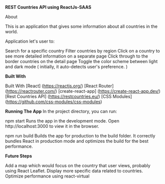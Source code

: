 **REST Countries API using ReactJs-SAAS**

About

This is an application that gives some information about all countries in the world.

Application let's user to:

Search for a specific country
Filter countries by region
Click on a country to see more detailed information on a separate page
Click through to the border countries on the detail page
Toggle the color scheme between light and dark mode ( initially, it auto-detects user's preference. )

**Built With**

Built With
[React] (https://reactjs.org/)
[React Router] (https://reactrouter.com/)
[create-react-app] (https://create-react-app.dev/)
[Rest Countries API] (https://restcountries.eu/)
[CSS Modules] (https://github.com/css-modules/css-modules)

**Running The App**
In the project directory, you can run:

npm start
Runs the app in the development mode. Open http://localhost:3000 to view it in the browser.

npm run build
Builds the app for production to the build folder.
It correctly bundles React in production mode and optimizes the build for the best performance.

**Future Steps**

Add a map which would focus on the country that user views, probably using React Leaflet.
Display more specific data related to countries.
Optimize performance using react-virtual

